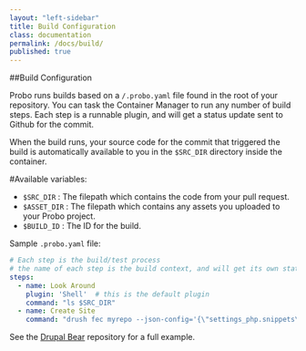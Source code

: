 ```yaml
---
layout: "left-sidebar"
title: Build Configuration
class: documentation
permalink: /docs/build/
published: true
---
```


##Build Configuration

Probo runs builds based on a `/.probo.yaml` file found in the root of your repository. You can task the Container Manager to run any number of build steps. Each step is a runnable plugin, and will get a status update sent to Github for the commit.

When the build runs, your source code for the commit that triggered the build is automatically available to you in the `$SRC_DIR` directory inside the container.

#Available variables:

- `$SRC_DIR` : The filepath which contains the code from your pull request.
- `$ASSET_DIR` : The filepath which contains any assets you uploaded to your Probo project.
- `$BUILD_ID` : The ID for the build.

Sample `.probo.yaml` file:

```` yaml
# Each step is the build/test process
# the name of each step is the build context, and will get its own status updates
steps:
  - name: Look Around
    plugin: 'Shell'  # this is the default plugin
    command: "ls $SRC_DIR"  
  - name: Create Site
    command: "drush fec myrepo --json-config='{\"settings_php.snippets\": []}'"
````


See the [Drupal Bear](https://github.com/zivtech/bear) repository for a full example.
